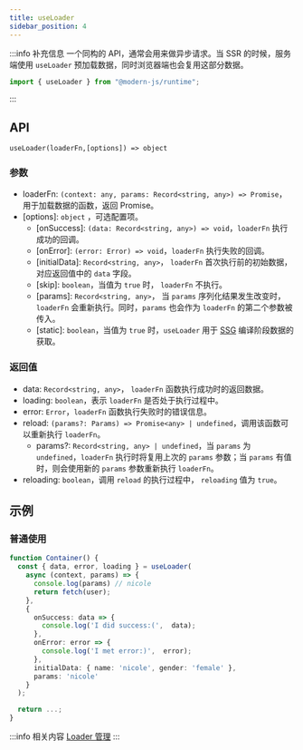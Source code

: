 ```yaml
---
title: useLoader
sidebar_position: 4
---
```


:::info 补充信息
一个同构的 API，通常会用来做异步请求。当 SSR 的时候，服务端使用 `useLoader` 预加载数据，同时浏览器端也会复用这部分数据。

```ts
import { useLoader } from "@modern-js/runtime";
```

:::

## API

`useLoader(loaderFn,[options]) => object`

### 参数

- loaderFn: `(context: any, params: Record<string, any>) => Promise`，用于加载数据的函数，返回 Promise。
- [options]: `object` ，可选配置项。
  - [onSuccess]: `(data: Record<string, any>) => void`，`loaderFn` 执行成功的回调。
  - [onError]: `(error: Error) => void`，`loaderFn` 执行失败的回调。
  - [initialData]: `Record<string, any>`， `loaderFn` 首次执行前的初始数据，对应返回值中的 `data` 字段。
  - [skip]: `boolean`，当值为 `true` 时， `loaderFn` 不执行。
  - [params]: `Record<string, any>`， 当 `params` 序列化结果发生改变时，`loaderFn` 会重新执行。同时，`params` 也会作为 `loaderFn` 的第二个参数被传入。
  - [static]: `boolean`，当值为 `true` 时，`useLoader` 用于 [SSG](/docs/guides/features/server-side/web/ssg) 编译阶段数据的获取。

### 返回值

- data: `Record<string, any>`， `loaderFn` 函数执行成功时的返回数据。
- loading: `boolean`，表示 `loaderFn` 是否处于执行过程中。
- error: `Error`，`loaderFn` 函数执行失败时的错误信息。
- reload: `(params?: Params) => Promise<any> | undefined`，调用该函数可以重新执行 `loaderFn`。
  - params?: `Record<string, any> | undefined`，当 `params` 为 `undefined`，`loaderFn` 执行时将复用上次的 `params` 参数；当 `params` 有值时，则会使用新的 `params` 参数重新执行 `loaderFn`。
- reloading: `boolean`，调用 `reload` 的执行过程中， `reloading` 值为 `true`。

## 示例

### 普通使用

```ts
function Container() {
  const { data, error, loading } = useLoader(
    async (context, params) => {
      console.log(params) // nicole
      return fetch(user);
    },
    {
      onSuccess: data => {
        console.log('I did success:(',  data);
      },
      onError: error => {
        console.log('I met error:)',  error);
      },
      initialData: { name: 'nicole', gender: 'female' },
      params: 'nicole'
    }
  );

  return ...;
}
```

:::info 相关内容
[Loader 管理](/docs/guides/features/runtime/use-loader)
:::

